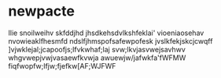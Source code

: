 # newpacte
Ilie snoilweihv
skfddjhd
jhsdkehsdvlkshfeklai'
vioeniaosehav
nvowieaklfhesmfd
ndslfjhmspofsafewpofesk
jvslkfekjskcjcwqff
]vjwklejal;jcapoofjs;lfvkwhaf;laj
svw;lkvjasvwejsavhwv
whgvwepjvwjvasaewfkvwja
awuewjw/jafwkfa'fWFMW
fiqfwopfw;lfjw;fjefkw[AF;WJFWF
